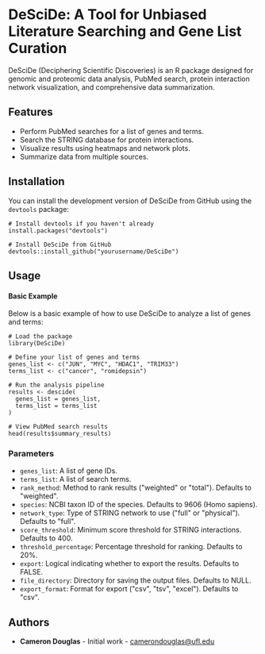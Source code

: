 # DeSciDe: A Tool for Unbiased Literature Searching and Gene List Curation


DeSciDe (Deciphering Scientific Discoveries) is an R package designed for genomic and proteomic data analysis, PubMed search, protein interaction network visualization, and comprehensive data summarization.

Features
--------

- Perform PubMed searches for a list of genes and terms.
- Search the STRING database for protein interactions.
- Visualize results using heatmaps and network plots.
- Summarize data from multiple sources.

Installation
------------

You can install the development version of DeSciDe from GitHub using the `devtools` package:

    # Install devtools if you haven't already
    install.packages("devtools")

    # Install DeSciDe from GitHub
    devtools::install_github("yourusername/DeSciDe")

Usage
-----

#### Basic Example

Below is a basic example of how to use DeSciDe to analyze a list of genes and terms:

    # Load the package
    library(DeSciDe)

    # Define your list of genes and terms
    genes_list <- c("JUN", "MYC", "HDAC1", "TRIM33")
    terms_list <- c("cancer", "romidepsin")

    # Run the analysis pipeline
    results <- descide(
      genes_list = genes_list, 
      terms_list = terms_list
    )

    # View PubMed search results
    head(results$summary_results)

### Parameters

- `genes_list`: A list of gene IDs.
- `terms_list`: A list of search terms.
- `rank_method`: Method to rank results ("weighted" or "total"). Defaults to "weighted".
- `species`: NCBI taxon ID of the species. Defaults to 9606 (Homo sapiens).
- `network_type`: Type of STRING network to use ("full" or "physical"). Defaults to "full".
- `score_threshold`: Minimum score threshold for STRING interactions. Defaults to 400.
- `threshold_percentage`: Percentage threshold for ranking. Defaults to 20%.
- `export`: Logical indicating whether to export the results. Defaults to FALSE.
- `file_directory`: Directory for saving the output files. Defaults to NULL.
- `export_format`: Format for export ("csv", "tsv", "excel"). Defaults to "csv".

Authors
-------

- **Cameron Douglas** - Initial work - [camerondouglas@ufl.edu](mailto:camerondouglas@ufl.edu)

